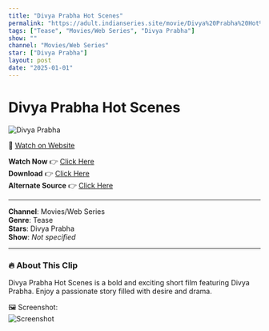 ```yaml
---
title: "Divya Prabha Hot Scenes"
permalink: "https://adult.indianseries.site/movie/Divya%20Prabha%20Hot%20Scenes"
tags: ["Tease", "Movies/Web Series", "Divya Prabha"]
show: ""
channel: "Movies/Web Series"
star: ["Divya Prabha"]
layout: post
date: "2025-01-01"
---
```


# Divya Prabha Hot Scenes

![Divya Prabha](https://shorts.desisins.com/wp-content/uploads/2024/12/Divya.jpg)

🔗 [Watch on Website](https://adult.indianseries.site/movie/Divya%20Prabha%20Hot%20Scenes)

**Watch Now** 👉 [Click Here](https://adult.indianseries.site/movie/Divya%20Prabha%20Hot%20Scenes)  
**Download** 👉 [Click Here](https://adult.indianseries.site/movie/Divya%20Prabha%20Hot%20Scenes)  
**Alternate Source** 👉 [Click Here](https://adult.indianseries.site/movie/Divya%20Prabha%20Hot%20Scenes)

---

**Channel**: Movies/Web Series  
**Genre**: Tease  
**Stars**: Divya Prabha  
**Show**: *Not specified*

---

### 🔥 About This Clip

Divya Prabha Hot Scenes is a bold and exciting short film featuring Divya Prabha. Enjoy a passionate story filled with desire and drama.
 
🖼️ Screenshot:  
![Screenshot](https://shorts.desisins.com/wp-content/uploads/2024/12/Divya.jpg)
